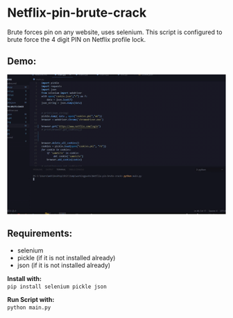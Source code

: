 # Netflix-pin-brute-crack
Brute forces pin on any website, uses selenium.
This script is configured to brute force the 4 digit PIN on Netflix profile lock.
## Demo:
![preview](https://raw.githubusercontent.com/daggergad7/Netflix-pin-brute-crack/master/img/preview.gif)

## Requirements:
- selenium
- pickle (if it is not installed already)
- json (if it is not installed already)

<b>Install with:</b><br>
`pip install selenium pickle json`

<b>Run Script with:</b><br>
`python main.py`
